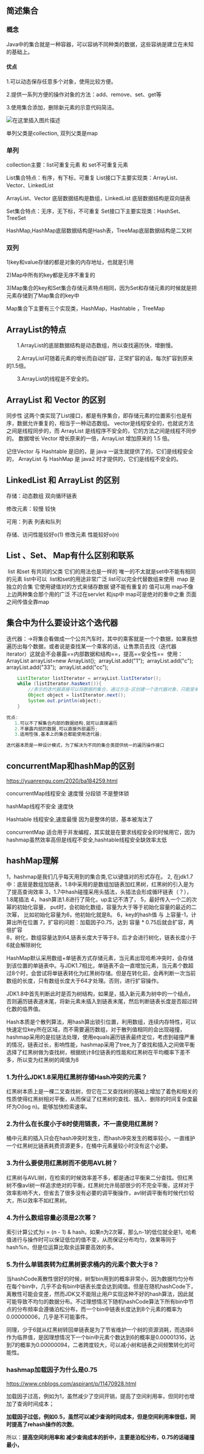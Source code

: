 ## 简述集合

### 概念

Java中的集合就是一种容器，可以容纳不同种类的数据，这些容纳是建立在未知的基础上。

#### 优点

1.可以动态保存任意多个对象，使用比较方便。

2.提供一系列方便的操作对象的方法：add、remove、set、get等

3.使用集合添加，删除新元素的示意代码简洁。

![在这里插入图片描述](https://img-blog.csdnimg.cn/20210614101022172.jpg?x-oss-process=image/watermark,type_ZmFuZ3poZW5naGVpdGk,shadow_10,text_aHR0cHM6Ly9ibG9nLmNzZG4ubmV0L2xpdXN0cmVo,size_16,color_FFFFFF,t_70#pic_center)



单列父类是collection,   双列父类是map

### 单列

collection主要：list可重复元素 和 set不可重复元素

List集合特点：有序，有下标，可重复		List接口下主要实现类：ArrayList、Vector、LinkedList

ArrayList、Vector 底层数据结构是数组，LinkedList 底层数据结构是双向链表

Set集合特点：无序，无下标，不可重复	Set接口下主要实现类：HashSet、TreeSet

HashMap,HashMap底层数据结构是Hash表，TreeMap底层数据结构是二叉树

### 双列

1)key和value存储的都是对象的内存地址，也就是引用

2)Map中所有的key都是无序不重复的

3)Map集合的key和Set集合存储元素特点相同，因为Set和存储元素的时候就是把元素存储到了Map集合的key中

Map集合下主要有三个实现类，HashMap，Hashtable ，TreeMap



## ArrayList的特点

　　1.ArrayList的底层数据结构是动态数组，所以查找遍历快，增删慢。

　　2.ArrayList可随着元素的增长而自动扩容，正常扩容的话，每次扩容到原来的1.5倍。

　　3.ArrayList的线程是不安全的。



## ArrayList 和 Vector 的区别

同步性
		这两个类实现了List接口，都是有序集合，即存储元素的位置索引也是有序，数据允许重复的，相当于一种动态数组。
		vector是线程安全的，也就说方法之间是线程同步的，而 ArrayList 是线程序不安全的，它的方法之间是线程不同步的。
数据增长
		Vector 增长原来的一倍，ArrayList 增加原来的 1.5 倍。

记住Vector 与 Hashtable 是旧的，是 java 一诞生就提供了的，它们是线程安全的，
	ArrayList 与 HashMap 是 java2 时才提供的，它们是线程不安全的。



## LinkedList 和 ArrayList 的区别

存储：动态数组		双向循环链表

修改元素：较慢		较快

可用：列表				列表和队列

存储、访问性能较好o(1)	修改元素 性能较好o(n)

## List 、Set、 Map有什么区别和联系

​	list 和set 有共同的父类 它们的用法也是一样的 唯一的不太就是set中不能有相同的元素 list中可以
​	list和set的用途非常广泛 list可以完全代替数组来使用
​	map 是独立的合集 它使用键值对的方式来储存数据 键不能有重复的 值可以用
​	map不像上边两种集合那个用的广泛 不过在servlet 和jsp中 map可是绝对的重中之重 页面之间传值全靠map



## 集合中为什么要设计这个迭代器

迭代器：->将集合看做成一个公共汽车时，其中的乘客就是一个个数据，如果我想遍历出每个数据，或者说是查找某一个乘客的话，让售票员去找（迭代器iterator）
​	这就会不会暴露==内部数据和结构==，提高==安全性==
​	使用：
​		ArrayList arrayList=new ArrayList();
​		arrayList.add("1");
​		arrayList.add("c");
​		arrayList.add("33");
​		arrayList.add("cc");

```java
	ListIterator listIterator = arrayList.listIterator();
	while (listIterator.hasNext()){
		//表示的迭代器直接可以将数据的集合，通过方法-区创建一个迭代器对象，只能是单独的一个；
		Object object = listIterator.next();
		System.out.println(object);
	}

优点: 
   1.可以不了解集合内部的数据结构,就可以直接遍历
   2.不暴露内部的数据,可以直接外部遍历;
   3.适用性强,基本上的集合都能使用迭代器;

迭代器本质是一种设计模式，为了解决为不同的集合类提供统一的遍历操作接口
```


## concurrentMap和hashMap的区别

https://yuanrengu.com/2020/ba184259.html

concurrentMap线程安全 速度慢 分段锁 不是整体锁

hashMap线程不安全 速度快

Hashtable 线程安全,速度最慢 因为是整体的锁，基本被淘汰了

concurrentMap 适合用于并发编程，其实就是在要求线程安全的时候用它，因为hashmap虽然效率高但是线程不安全,hashtable线程安全缺效率太低



## hashMap理解

1，hashmap是我们几乎每天用到的集合类,它以键值对的形式存在。
2,   在jdk1.7中：底层是数组加链表，1.8中采用的是数组加链表加红黑树，红黑树的引入是为了提高查询效率
3，1.7中hash碰撞采用头插法，头插法会形成循环链表（？），1.8尾插法
4，hash算法1.8进行了简化，up主记不清了，
5，最好传入一个二的次幂的初始化容量， put时，会初始化数组，容量为大于等于初始化容量的最近的二次幂，	  比如初始化容量为6，他初始化就是8。
6，key的hash值 与 上容量-1，计算出所在位置
7，扩容的问题：加载因子0.75，达到 容量 * 0.75后就会扩容，两倍扩容  
8，树化，数组容量达到64,链表长度大于等于8，后才会进行树化，链表长度小于6就会解除树化

HashMap默认采用数组+单链表方式存储元素，当元素出现哈希冲突时，会存储到该位置的单链表中。与JDK1.7相比，单链表不会一直增加元素，当元素个数超过8个时，会尝试将单链表转化为红黑树存储。但是在转化前，会再判断一次当前数组的长度，只有数组长度大于64才处理。否则，进行扩容操作。

JDK1.8中首先判断此时是否为树结构，如果是，插入新元素为树中的一个结点，否则遍历链表道末尾，将新元素未插入到链表末尾，然后判断链表长度是否超过转化数的临界值。

Hash本质是个散列算法，用hash算出锁引位置，利用数组，连续内存特性，可以快速定位key所在区域，而不需要遍历数组，对于散列值相同的会出现碰撞，hashmap采用的是拉链法处理，使用equals遍历链表最终定位，考虑到碰撞严重的情况，链表过长，影响性能，hashmap采用了tree,为了查找和插入之间做平衡选择了红黑树做为查找树，根据统计8位链表的性能和红黑树在平均概率下差不多，所以变为红黑树的阈值为8

### 1.为什么JDK1.8采用红黑树存储Hash冲突的元素？

红黑树本质上是一棵二叉查找树，但它在二叉查找树的基础上增加了着色和相关的性质使得红黑树相对平衡，从而保证了红黑树的查找、插入、删除的时间复杂度最坏为O(log n)。能够加快检索速率。

### 2.为什么在长度小于8时使用链表，不一直使用红黑树？

桶中元素的插入只会在hash冲突时发生，而hash冲突发生的概率较小，一直维护一个红黑树比链表耗费资源更多，在桶中元素量较小时没有这个必要。

### 3.为什么要使用红黑树而不使用AVL树？

红黑树与AVLl树，在检索的时候效率差不多，都是通过平衡来二分查找。但红黑树不像avl树一样追求绝对的平衡，红黑树允许局部很少的不完全平衡，这样对于效率影响不大，但省去了很多没有必要的调平衡操作，avl树调平衡有时候代价较大，所以效率不如红黑树。

### 4.为什么数组容量必须是2次幂？

索引计算公式为i = (n - 1) & hash，如果n为2次幂，那么n-1的低位就全是1，哈希值进行与操作时可以保证低位的值不变，从而保证分布均匀，效果等同于hash%n，但是位运算比取余运算要高效的多。

### 5.为什么单链表转为红黑树要求桶内的元素个数大于8？

当hashCode离散性很好的时候，树型bin用到的概率非常小，因为数据均匀分布在每个bin中，几乎不会有bin中链表长度会达到阈值。但是在随机hashCode下，离散性可能会变差，然而JDK又不能阻止用户实现这种不好的hash算法，因此就可能导致不均匀的数据分布。不过理想情况下随机hashCode算法下所有bin中节点的分布频率会遵循泊松分布，而一个bin中链表长度达到8个元素的概率为0.00000006，几乎是不可能事件。

同理，少于6就从红黑树转回单链表是为了节省维护一个树的资源消耗，而选择6作为临界值，是因理想情况下一个bin中元素个数达到6的概率是0.00001316，达到7的概率为0.00000094，二者跨度较大，可以减小树和链表之间频繁转化的可能性。

### hashmap加载因子为什么是0.75

https://www.cnblogs.com/aspirant/p/11470928.html

加载因子过高，例如为1，虽然减少了空间开销，提高了空间利用率，但同时也增加了查询时间成本；

**加载因子过低，例如0.5，虽然可以减少查询时间成本，但是空间利用率很低，同时提高了rehash操作的次数**。

所以：**提高空间利用率和 减少查询成本的折中，主要是泊松分布，0.75的话碰撞最小，**


